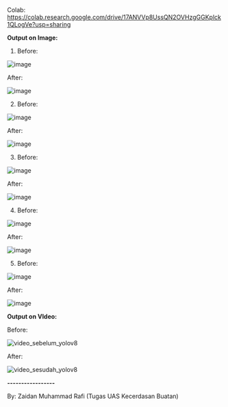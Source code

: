 Colab: https://colab.research.google.com/drive/17ANVVp8UssQN2OVHzgGGKplck1QLogVe?usp=sharing


**Output on Image:**

1. Before:
   
![image](https://github.com/zaidanrafi/Object-detection-on-image-and-video-using-YOLO-v8/assets/41849571/df3803a2-65f8-4b43-806d-c385f5734f16)

After:

![image](https://github.com/zaidanrafi/Object-detection-on-image-and-video-using-YOLO-v8/assets/41849571/ccdf1b4d-bd96-4ac1-aebd-0aa78f219a29)


2. Before:
   
![image](https://github.com/zaidanrafi/Object-detection-on-image-and-video-using-YOLO-v8/assets/41849571/e87d6f79-08fe-4426-bee7-b0134aee9474)

After:

![image](https://github.com/zaidanrafi/Object-detection-on-image-and-video-using-YOLO-v8/assets/41849571/be7b8716-334c-44c0-8afb-71e330448dda)


3. Before:
   
![image](https://github.com/zaidanrafi/Object-detection-on-image-and-video-using-YOLO-v8/assets/41849571/cc18be2f-c959-4753-8e9c-f98e1fe8ccbf)

After:

![image](https://github.com/zaidanrafi/Object-detection-on-image-and-video-using-YOLO-v8/assets/41849571/8359ce01-4d18-4ab1-b536-b3c3b5c54a4d)


4. Before:
   
![image](https://github.com/zaidanrafi/Object-detection-on-image-and-video-using-YOLO-v8/assets/41849571/9b808cea-078d-462a-a845-6b84fb2ba52a)

After:

![image](https://github.com/zaidanrafi/Object-detection-on-image-and-video-using-YOLO-v8/assets/41849571/cfa64b19-553e-44c6-b766-6648e8c466fb)


5. Before:
   
![image](https://github.com/zaidanrafi/Object-detection-on-image-and-video-using-YOLO-v8/assets/41849571/d6a2d1ec-d2ec-46b9-b097-47799038881c)

After:

![image](https://github.com/zaidanrafi/Object-detection-on-image-and-video-using-YOLO-v8/assets/41849571/5e6c1114-d6fe-4a5f-b601-c6235f4029f8)



**Output on VIdeo:**

Before:


![video_sebelum_yolov8](https://github.com/zaidanrafi/Object-detection-on-image-and-video-using-YOLO-v8/assets/41849571/b0e84225-b38d-4c12-8c49-60f2fe59abed)



After:

![video_sesudah_yolov8](https://github.com/zaidanrafi/Object-detection-on-image-and-video-using-YOLO-v8/assets/41849571/ae7de3bf-c65d-489a-9f41-47848c95d5ad)


**-----------------**

By: Zaidan Muhammad Rafi (Tugas UAS Kecerdasan Buatan)
